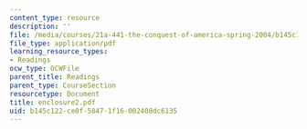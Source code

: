 ```yaml
---
content_type: resource
description: ''
file: /media/courses/21a-441-the-conquest-of-america-spring-2004/b145c122ce0f58471f16002408dc6135_enclosure2.pdf
file_type: application/pdf
learning_resource_types:
- Readings
ocw_type: OCWFile
parent_title: Readings
parent_type: CourseSection
resourcetype: Document
title: enclosure2.pdf
uid: b145c122-ce0f-5847-1f16-002408dc6135
---
```

